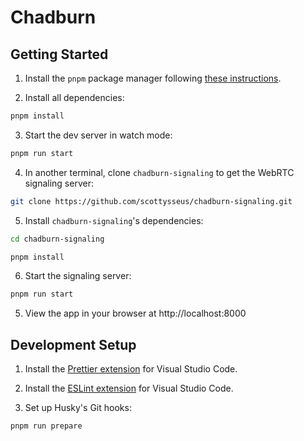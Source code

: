 # Chadburn

## Getting Started

1. Install the `pnpm` package manager following [these instructions](https://pnpm.io/installation).

2. Install all dependencies:

```bash
pnpm install
```

3. Start the dev server in watch mode:

```bash
pnpm run start
```

4. In another terminal, clone `chadburn-signaling` to get the WebRTC signaling server:

```bash
git clone https://github.com/scottysseus/chadburn-signaling.git
```

5. Install `chadburn-signaling`'s dependencies:

```bash
cd chadburn-signaling
```

```bash
pnpm install
```

6. Start the signaling server:

```bash
pnpm run start
```

5. View the app in your browser at http://localhost:8000

## Development Setup

1. Install the [Prettier extension](https://marketplace.visualstudio.com/items?itemName=esbenp.prettier-vscode) for Visual Studio Code.

2. Install the [ESLint extension](https://marketplace.visualstudio.com/items?itemName=dbaeumer.vscode-eslint) for Visual Studio Code.

3. Set up Husky's Git hooks:

```bash
pnpm run prepare
```
